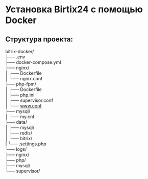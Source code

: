 # Установка Birtix24 с помощью Docker

## Структура проекта:

bitrix-docker/  
├── .env  
├── docker-compose.yml  
├── nginx/  
│   ├── Dockerfile  
│   └── nginx.conf  
├── php-fpm/  
│   ├── Dockerfile  
│   ├── php.ini  
│   ├── supervisor.conf  
│   └── www.conf  
├── mysql/  
│   └── my.cnf  
├── data/  
│   ├── mysql/  
│   ├── redis/  
│   └── bitrix/  
|       └── .settings.php  
└── logs/  
    ├── nginx/  
    ├── php/  
    ├── mysql/  
    └── supervisor/  

